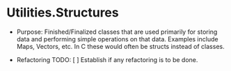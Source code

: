 # Utilities.Structures

* Purpose: Finished/Finalized classes that are used primarily for storing data and performing simple operations on that data. Examples include Maps, Vectors, etc. In C these would often be structs instead of classes.  

* Refactoring TODO:
    [ ] Establish if any refactoring is to be done.